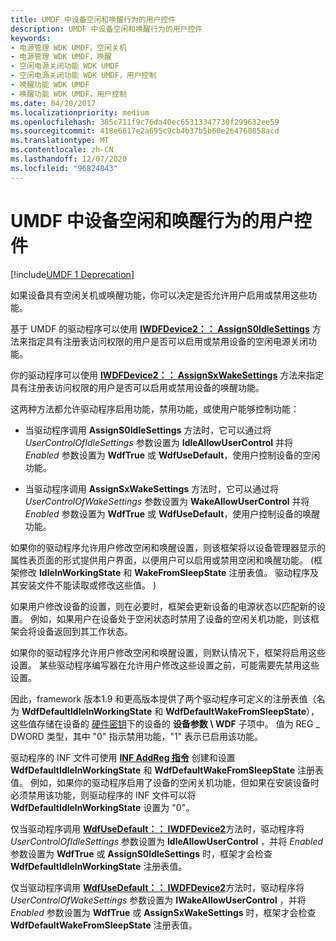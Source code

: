 ```yaml
---
title: UMDF 中设备空闲和唤醒行为的用户控件
description: UMDF 中设备空闲和唤醒行为的用户控件
keywords:
- 电源管理 WDK UMDF，空闲关机
- 电源管理 WDK UMDF，唤醒
- 空闲电源关闭功能 WDK UMDF
- 空闲电源关闭功能 WDK UMDF，用户控制
- 唤醒功能 WDK UMDF
- 唤醒功能 WDK UMDF，用户控制
ms.date: 04/20/2017
ms.localizationpriority: medium
ms.openlocfilehash: 385c711f9c76da40ec65313347730f299632ee59
ms.sourcegitcommit: 418e6617e2a695c9cb4b37b5b60e264760858acd
ms.translationtype: MT
ms.contentlocale: zh-CN
ms.lasthandoff: 12/07/2020
ms.locfileid: "96824843"
---
```

# <a name="user-control-of-device-idle-and-wake-behavior-in-umdf"></a>UMDF 中设备空闲和唤醒行为的用户控件


[!include[UMDF 1 Deprecation](../includes/umdf-1-deprecation.md)]

如果设备具有空闲关机或唤醒功能，你可以决定是否允许用户启用或禁用这些功能。

基于 UMDF 的驱动程序可以使用 [**IWDFDevice2：： AssignS0IdleSettings**](/windows-hardware/drivers/ddi/wudfddi/nf-wudfddi-iwdfdevice2-assigns0idlesettings) 方法来指定具有注册表访问权限的用户是否可以启用或禁用设备的空闲电源关闭功能。

你的驱动程序可以使用 [**IWDFDevice2：： AssignSxWakeSettings**](/windows-hardware/drivers/ddi/wudfddi/nf-wudfddi-iwdfdevice2-assignsxwakesettings) 方法来指定具有注册表访问权限的用户是否可以启用或禁用设备的唤醒功能。

这两种方法都允许驱动程序启用功能，禁用功能，或使用户能够控制功能：

-   当驱动程序调用 **AssignS0IdleSettings** 方法时，它可以通过将 *UserControlOfIdleSettings* 参数设置为 **IdleAllowUserControl** 并将 *Enabled* 参数设置为 **WdfTrue** 或 **WdfUseDefault**，使用户控制设备的空闲功能。

-   当驱动程序调用 **AssignSxWakeSettings** 方法时，它可以通过将 *UserControlOfWakeSettings* 参数设置为 **WakeAllowUserControl** 并将 *Enabled* 参数设置为 **WdfTrue** 或 **WdfUseDefault**，使用户控制设备的唤醒功能。

如果你的驱动程序允许用户修改空闲和唤醒设置，则该框架将以设备管理器显示的属性表页面的形式提供用户界面，以便用户可以启用或禁用空闲和唤醒功能。  (框架修改 **IdleInWorkingState** 和 **WakeFromSleepState** 注册表值。 驱动程序及其安装文件不能读取或修改这些值。 ) 

如果用户修改设备的设置，则在必要时，框架会更新设备的电源状态以匹配新的设置。 例如，如果用户在设备处于空闲状态时禁用了设备的空闲关机功能，则该框架会将设备返回到其工作状态。

如果你的驱动程序允许用户修改空闲和唤醒设置，则默认情况下，框架将启用这些设置。 某些驱动程序编写器在允许用户修改这些设置之前，可能需要先禁用这些设置。

因此，framework 版本1.9 和更高版本提供了两个驱动程序可定义的注册表值（名为 **WdfDefaultIdleInWorkingState** 和 **WdfDefaultWakeFromSleepState**），这些值存储在设备的 [硬件密钥](./using-the-registry-in-umdf-1-x-drivers.md)下的设备的 **设备参数 \\ WDF** 子项中。 值为 REG \_ DWORD 类型，其中 "0" 指示禁用功能，"1" 表示已启用该功能。

驱动程序的 INF 文件可使用 [**INF AddReg 指令**](../install/inf-addreg-directive.md) 创建和设置 **WdfDefaultIdleInWorkingState** 和 **WdfDefaultWakeFromSleepState** 注册表值。 例如，如果你的驱动程序启用了设备的空闲关机功能，但如果在安装设备时必须禁用该功能，则驱动程序的 INF 文件可以将 **WdfDefaultIdleInWorkingState** 设置为 "0"。

仅当驱动程序调用 [**WdfUseDefault：： IWDFDevice2**](/windows-hardware/drivers/ddi/wudfddi/nf-wudfddi-iwdfdevice2-assigns0idlesettings)方法时，驱动程序将 *UserControlOfIdleSettings* 参数设置为 **IdleAllowUserControl** ，并将 *Enabled* 参数设置为 **WdfTrue** 或 **AssignS0IdleSettings** 时，框架才会检查 **WdfDefaultIdleInWorkingState** 注册表值。

仅当驱动程序调用 [**WdfUseDefault：： IWDFDevice2**](/windows-hardware/drivers/ddi/wudfddi/nf-wudfddi-iwdfdevice2-assignsxwakesettings)方法时，驱动程序将 *UserControlOfWakeSettings* 参数设置为 **IWakeAllowUserControl** ，并将 *Enabled* 参数设置为 **WdfTrue** 或 **AssignSxWakeSettings** 时，框架才会检查 **WdfDefaultWakeFromSleepState** 注册表值。

 

